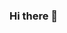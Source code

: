 ### Hi there 👋

<!--
**eveneric23/eveneric23** is a ✨ _special_ ✨ repository because its `README.md` (this file) appears on your GitHub profile.

Here are some ideas to get you started:

- 🔭 I’m currently working on ...life 
- 🌱 I’m currently learning ...life
- 👯 I’m looking to collaborate on ...fair futures
- 🤔 I’m looking for help with ...soup searching
- 💬 Ask me about ...anything
- 📫 How to reach me: ...hmmmmmm......🤔
- 😄 Pronouns: ...🤨
- ⚡ Fun fact: ...I like Turtles
-->
